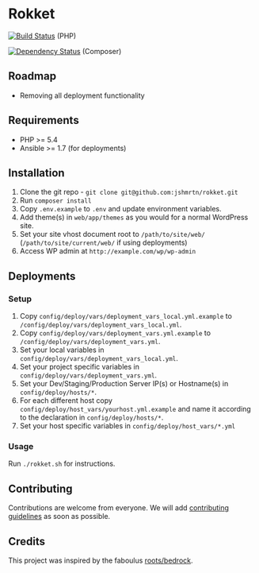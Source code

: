 # Rokket
[![Build Status](https://travis-ci.org/jshmrtn/rokket.svg)](https://travis-ci.org/jshmrtn/rokket) (PHP)

[![Dependency Status](https://www.versioneye.com/user/projects/561b7b5ea193340f280012df/badge.svg?style=flat)](https://www.versioneye.com/user/projects/561b7b5ea193340f280012df) (Composer)

## Roadmap
* Removing all deployment functionality

## Requirements

* PHP >= 5.4
* Ansible >= 1.7 (for deployments)

## Installation

1. Clone the git repo - `git clone git@github.com:jshmrtn/rokket.git`
2. Run `composer install`
3. Copy `.env.example` to `.env` and update environment variables.
4. Add theme(s) in `web/app/themes` as you would for a normal WordPress site.
4. Set your site vhost document root to `/path/to/site/web/` (`/path/to/site/current/web/` if using deployments)
5. Access WP admin at `http://example.com/wp/wp-admin`

## Deployments

### Setup
1. Copy `config/deploy/vars/deployment_vars_local.yml.example` to `/config/deploy/vars/deployment_vars_local.yml`.
2. Copy `config/deploy/vars/deployment_vars.yml.example` to `/config/deploy/vars/deployment_vars.yml`.
2. Set your local variables in `config/deploy/vars/deployment_vars_local.yml`.
3. Set your project specific variables in `config/deploy/vars/deployment_vars.yml`.
4. Set your Dev/Staging/Production Server IP(s) or Hostname(s) in `config/deploy/hosts/*`.
5. For each different host copy `config/deploy/host_vars/yourhost.yml.example` and name it according to the declaration in `config/deploy/hosts/*`.
6. Set your host specific variables in `config/deploy/host_vars/*.yml`

### Usage
Run `./rokket.sh` for instructions.

## Contributing

Contributions are welcome from everyone. We will add [contributing guidelines](CONTRIBUTING.md) as soon as possible.

## Credits

This project was inspired by the faboulus [roots/bedrock](https://github.com/roots/bedrock).